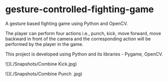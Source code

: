 # gesture-controlled-fighting-game
A gesture based fighting game using Python and OpenCV.

The player can perform four actions i.e., punch, kick, move forward, move backward in front of the camera and the corresponding
action will be performed by the player in the game.

This project is developed using Python and its libraries - Pygame, OpenCV.
 

![](./Snapshots/Combine Kick.jpg)


![](./Snapshots/Combine Punch .jpg)
